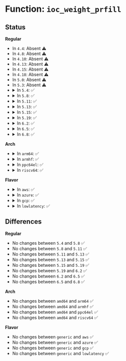 # Function: <code>ioc_weight_prfill</code>

## Status
<b>Regular</b>
<ul>
<li>
In <code>4.4</code>: Absent ⚠️
</li>
<li>
In <code>4.8</code>: Absent ⚠️
</li>
<li>
In <code>4.10</code>: Absent ⚠️
</li>
<li>
In <code>4.13</code>: Absent ⚠️
</li>
<li>
In <code>4.15</code>: Absent ⚠️
</li>
<li>
In <code>4.18</code>: Absent ⚠️
</li>
<li>
In <code>5.0</code>: Absent ⚠️
</li>
<li>
In <code>5.3</code>: Absent ⚠️
</li>
<li>
<details>
<summary>In <code>5.4</code>: ✅</summary>

```c
u64 ioc_weight_prfill(struct seq_file *sf, struct blkg_policy_data *pd, int off);
```

**Collision:** Unique Static

**Inline:** No

**Transformation:** False

**Instances:**

```
In block/blk-iocost.c (ffffffff815103c0)
Location: block/blk-iocost.c:2047
Inline: False
```
**Symbols:**

```
ffffffff815103c0-ffffffff81510406: ioc_weight_prfill (STB_LOCAL)
```
</details>
</li>
<li>
<details>
<summary>In <code>5.8</code>: ✅</summary>

```c
u64 ioc_weight_prfill(struct seq_file *sf, struct blkg_policy_data *pd, int off);
```

**Collision:** Unique Static

**Inline:** No

**Transformation:** False

**Instances:**

```
In block/blk-iocost.c (ffffffff815716e0)
Location: block/blk-iocost.c:2113
Inline: False
```
**Symbols:**

```
ffffffff815716e0-ffffffff81571726: ioc_weight_prfill (STB_LOCAL)
```
</details>
</li>
<li>
<details>
<summary>In <code>5.11</code>: ✅</summary>

```c
u64 ioc_weight_prfill(struct seq_file *sf, struct blkg_policy_data *pd, int off);
```

**Collision:** Unique Static

**Inline:** No

**Transformation:** False

**Instances:**

```
In block/blk-iocost.c (ffffffff8158c7a0)
Location: block/blk-iocost.c:3014
Inline: False
```
**Symbols:**

```
ffffffff8158c7a0-ffffffff8158c7e9: ioc_weight_prfill (STB_LOCAL)
```
</details>
</li>
<li>
<details>
<summary>In <code>5.13</code>: ✅</summary>

```c
u64 ioc_weight_prfill(struct seq_file *sf, struct blkg_policy_data *pd, int off);
```

**Collision:** Unique Static

**Inline:** No

**Transformation:** False

**Instances:**

```
In block/blk-iocost.c (ffffffff815934e0)
Location: block/blk-iocost.c:3021
Inline: False
```
**Symbols:**

```
ffffffff815934e0-ffffffff81593529: ioc_weight_prfill (STB_LOCAL)
```
</details>
</li>
<li>
<details>
<summary>In <code>5.15</code>: ✅</summary>

```c
u64 ioc_weight_prfill(struct seq_file *sf, struct blkg_policy_data *pd, int off);
```

**Collision:** Unique Static

**Inline:** No

**Transformation:** False

**Instances:**

```
In block/blk-iocost.c (ffffffff815fa670)
Location: block/blk-iocost.c:3023
Inline: False
```
**Symbols:**

```
ffffffff815fa670-ffffffff815fa6b9: ioc_weight_prfill (STB_LOCAL)
```
</details>
</li>
<li>
<details>
<summary>In <code>5.19</code>: ✅</summary>

```c
u64 ioc_weight_prfill(struct seq_file *sf, struct blkg_policy_data *pd, int off);
```

**Collision:** Unique Static

**Inline:** No

**Transformation:** False

**Instances:**

```
In block/blk-iocost.c (ffffffff816acaa0)
Location: block/blk-iocost.c:3031
Inline: False
```
**Symbols:**

```
ffffffff816acaa0-ffffffff816acb01: ioc_weight_prfill (STB_LOCAL)
```
</details>
</li>
<li>
<details>
<summary>In <code>6.2</code>: ✅</summary>

```c
u64 ioc_weight_prfill(struct seq_file *sf, struct blkg_policy_data *pd, int off);
```

**Collision:** Unique Static

**Inline:** No

**Transformation:** False

**Instances:**

```
In block/blk-iocost.c (ffffffff8176b5e0)
Location: block/blk-iocost.c:3039
Inline: False
```
**Symbols:**

```
ffffffff8176b5e0-ffffffff8176b641: ioc_weight_prfill (STB_LOCAL)
```
</details>
</li>
<li>
<details>
<summary>In <code>6.5</code>: ✅</summary>

```c
u64 ioc_weight_prfill(struct seq_file *sf, struct blkg_policy_data *pd, int off);
```

**Collision:** Unique Static

**Inline:** No

**Transformation:** False

**Instances:**

```
In block/blk-iocost.c (ffffffff817aa6e0)
Location: block/blk-iocost.c:3054
Inline: False
```
**Symbols:**

```
ffffffff817aa6e0-ffffffff817aa741: ioc_weight_prfill (STB_LOCAL)
```
</details>
</li>
<li>
<details>
<summary>In <code>6.8</code>: ✅</summary>

```c
u64 ioc_weight_prfill(struct seq_file *sf, struct blkg_policy_data *pd, int off);
```

**Collision:** Unique Static

**Inline:** No

**Transformation:** False

**Instances:**

```
In block/blk-iocost.c (ffffffff817ee490)
Location: block/blk-iocost.c:3061
Inline: False
```
**Symbols:**

```
ffffffff817ee490-ffffffff817ee4f1: ioc_weight_prfill (STB_LOCAL)
```
</details>
</li>
</ul>
<b>Arch</b>
<ul>
<li>
<details>
<summary>In <code>arm64</code>: ✅</summary>

```c
u64 ioc_weight_prfill(struct seq_file *sf, struct blkg_policy_data *pd, int off);
```

**Collision:** Unique Static

**Inline:** No

**Transformation:** False

**Instances:**

```
In block/blk-iocost.c (ffff800010613b68)
Location: block/blk-iocost.c:2047
Inline: False
```
**Symbols:**

```
ffff800010613b68-ffff800010613bcc: ioc_weight_prfill (STB_LOCAL)
```
</details>
</li>
<li>
<details>
<summary>In <code>armhf</code>: ✅</summary>

```c
u64 ioc_weight_prfill(struct seq_file *sf, struct blkg_policy_data *pd, int off);
```

**Collision:** Unique Static

**Inline:** No

**Transformation:** False

**Instances:**

```
In block/blk-iocost.c (c07bf3ac)
Location: block/blk-iocost.c:2047
Inline: False
```
**Symbols:**

```
c07bf3ac-c07bf404: ioc_weight_prfill (STB_LOCAL)
```
</details>
</li>
<li>
<details>
<summary>In <code>ppc64el</code>: ✅</summary>

```c
u64 ioc_weight_prfill(struct seq_file *sf, struct blkg_policy_data *pd, int off);
```

**Collision:** Unique Static

**Inline:** No

**Transformation:** False

**Instances:**

```
In block/blk-iocost.c (c0000000007b2e60)
Location: block/blk-iocost.c:2047
Inline: False
```
**Symbols:**

```
c0000000007b2e60-c0000000007b2f00: ioc_weight_prfill (STB_LOCAL)
```
</details>
</li>
<li>
<details>
<summary>In <code>riscv64</code>: ✅</summary>

```c
u64 ioc_weight_prfill(struct seq_file *sf, struct blkg_policy_data *pd, int off);
```

**Collision:** Unique Static

**Inline:** No

**Transformation:** False

**Instances:**

```
In block/blk-iocost.c (ffffffe00044b538)
Location: block/blk-iocost.c:2047
Inline: False
```
**Symbols:**

```
ffffffe00044b538-ffffffe00044b592: ioc_weight_prfill (STB_LOCAL)
```
</details>
</li>
</ul>
<b>Flavor</b>
<ul>
<li>
<details>
<summary>In <code>aws</code>: ✅</summary>

```c
u64 ioc_weight_prfill(struct seq_file *sf, struct blkg_policy_data *pd, int off);
```

**Collision:** Unique Static

**Inline:** No

**Transformation:** False

**Instances:**

```
In block/blk-iocost.c (ffffffff815089a0)
Location: block/blk-iocost.c:2047
Inline: False
```
**Symbols:**

```
ffffffff815089a0-ffffffff815089e6: ioc_weight_prfill (STB_LOCAL)
```
</details>
</li>
<li>
<details>
<summary>In <code>azure</code>: ✅</summary>

```c
u64 ioc_weight_prfill(struct seq_file *sf, struct blkg_policy_data *pd, int off);
```

**Collision:** Unique Static

**Inline:** No

**Transformation:** False

**Instances:**

```
In block/blk-iocost.c (ffffffff814f8e50)
Location: block/blk-iocost.c:2047
Inline: False
```
**Symbols:**

```
ffffffff814f8e50-ffffffff814f8e96: ioc_weight_prfill (STB_LOCAL)
```
</details>
</li>
<li>
<details>
<summary>In <code>gcp</code>: ✅</summary>

```c
u64 ioc_weight_prfill(struct seq_file *sf, struct blkg_policy_data *pd, int off);
```

**Collision:** Unique Static

**Inline:** No

**Transformation:** False

**Instances:**

```
In block/blk-iocost.c (ffffffff81504a30)
Location: block/blk-iocost.c:2047
Inline: False
```
**Symbols:**

```
ffffffff81504a30-ffffffff81504a76: ioc_weight_prfill (STB_LOCAL)
```
</details>
</li>
<li>
<details>
<summary>In <code>lowlatency</code>: ✅</summary>

```c
u64 ioc_weight_prfill(struct seq_file *sf, struct blkg_policy_data *pd, int off);
```

**Collision:** Unique Static

**Inline:** No

**Transformation:** False

**Instances:**

```
In block/blk-iocost.c (ffffffff8151e050)
Location: block/blk-iocost.c:2047
Inline: False
```
**Symbols:**

```
ffffffff8151e050-ffffffff8151e096: ioc_weight_prfill (STB_LOCAL)
```
</details>
</li>
</ul>

## Differences
<b>Regular</b>
<ul>
<li>
No changes between <code>5.4</code> and <code>5.8</code> ✅
</li>
<li>
No changes between <code>5.8</code> and <code>5.11</code> ✅
</li>
<li>
No changes between <code>5.11</code> and <code>5.13</code> ✅
</li>
<li>
No changes between <code>5.13</code> and <code>5.15</code> ✅
</li>
<li>
No changes between <code>5.15</code> and <code>5.19</code> ✅
</li>
<li>
No changes between <code>5.19</code> and <code>6.2</code> ✅
</li>
<li>
No changes between <code>6.2</code> and <code>6.5</code> ✅
</li>
<li>
No changes between <code>6.5</code> and <code>6.8</code> ✅
</li>
</ul>
<b>Arch</b>
<ul>
<li>
No changes between <code>amd64</code> and <code>arm64</code> ✅
</li>
<li>
No changes between <code>amd64</code> and <code>armhf</code> ✅
</li>
<li>
No changes between <code>amd64</code> and <code>ppc64el</code> ✅
</li>
<li>
No changes between <code>amd64</code> and <code>riscv64</code> ✅
</li>
</ul>
<b>Flavor</b>
<ul>
<li>
No changes between <code>generic</code> and <code>aws</code> ✅
</li>
<li>
No changes between <code>generic</code> and <code>azure</code> ✅
</li>
<li>
No changes between <code>generic</code> and <code>gcp</code> ✅
</li>
<li>
No changes between <code>generic</code> and <code>lowlatency</code> ✅
</li>
</ul>
